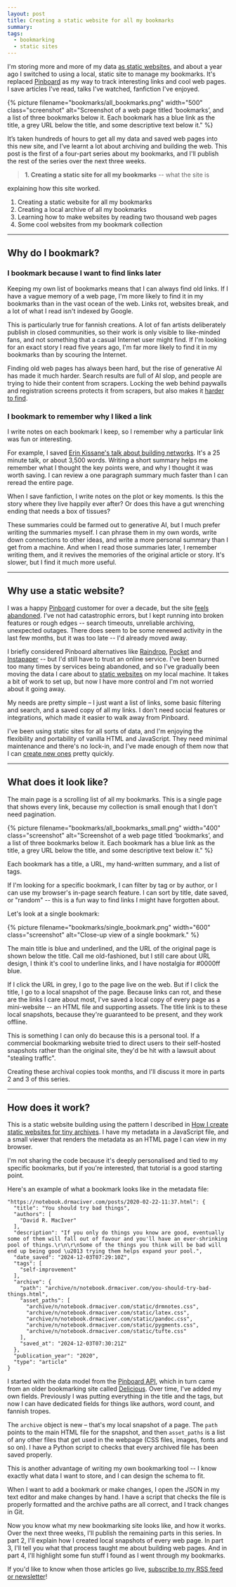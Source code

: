 ```yaml
---
layout: post
title: Creating a static website for all my bookmarks
summary:
tags:
  - bookmarking
  - static sites
---
```

I'm storing more and more of my data [as static websites][static_sites], and about a year ago I switched to using a local, static site to manage my bookmarks.
It's replaced [Pinboard] as my way to track interesting links and cool web pages.
I save articles I've read, talks I've watched, fanfiction I've enjoyed.

{%
  picture
  filename="bookmarks/all_bookmarks.png"
  width="500"
  class="screenshot"
  alt="Screenshot of a web page titled ‘bookmarks’, and a list of three bookmarks below it. Each bookmark has a blue link as the title, a grey URL below the title, and some descriptive text below it."
%}

It’s taken hundreds of hours to get all my data and saved web pages into this new site, and I’ve learnt a lot about archiving and building the web.
This post is the first of a four-part series about my bookmarks, and I'll publish the rest of the series over the next three weeks.

> **1. Creating a static site for all my bookmarks** -- what the site is

explaining how this site worked.

1.  Creating a static website for all my bookmarks
2.  Creating a local archive of all my bookmarks
3.  Learning how to make websites by reading two thousand web pages
4.  Some cool websites from my bookmark collection

[static_sites]: /2024/static-websites/
[Pinboard]: https://pinboard.in



---



## Why do I bookmark?

### I bookmark because I want to find links later

Keeping my own list of bookmarks means that I can always find old links.
If I have a vague memory of a web page, I'm more likely to find it in my bookmarks than in the vast ocean of the web.
Links rot, websites break, and a lot of what I read isn't indexed by Google.

This is particularly true for fannish creations.
A lot of fan artists deliberately publish in closed communities, so their work is only visible to like-minded fans, and not something that a casual Internet user might find.
If I'm looking for an exact story I read five years ago, I'm far more likely to find it in my bookmarks than by scouring the Internet.

Finding old web pages has always been hard, but the rise of generative AI has made it much harder.
Search results are full of AI slop, and people are trying to hide their content from scrapers.
Locking the web behind paywalls and registration screens protects it from scrapers, but also makes it [harder to find][open_access].

[open_access]: https://www.citationneeded.news/free-and-open-access-in-the-age-of-generative-ai/

### I bookmark to remember why I liked a link

I write notes on each bookmark I keep, so I remember why a particular link was fun or interesting.

For example, I saved [Erin Kissane's talk about building networks][kissane].
It's a 25 minute talk, or about 3,500 words.
Writing a short summary helps me remember what I thought the key points were, and why I thought it was worth saving.
I can review a one paragraph summary much faster than I can reread the entire page.

When I save fanfiction, I write notes on the plot or key moments.
Is this the story where they live happily ever after?
Or does this have a gut wrenching ending that needs a box of tissues?

These summaries could be farmed out to generative AI, but I much prefer writing the summaries myself.
I can phrase them in my own words, write down connections to other ideas, and write a more personal summary than I get from a machine.
And when I read those summaries later, I remember writing them, and it revives the memories of the original article or story.
It's slower, but I find it much more useful.

[kissane]: https://erinkissane.com/xoxo



---



## Why use a static website?

I was a happy [Pinboard] customer for over a decade, but the site [feels abandoned][abandoned].
I've not had catastrophic errors, but I kept running into broken features or rough edges -- search timeouts, unreliable archiving, unexpected outages.
There does seem to be some renewed activity in the last few months, but it was too late -- I'd already moved away.

I briefly considered Pinboard alternatives like [Raindrop], [Pocket] and [Instapaper] -- but I'd still have to trust an online service.
I've been burned too many times by services being abandoned, and so I've gradually been moving the data I care about to [static websites] on my local machine.
It takes a bit of work to set up, but now I have more control and I'm not worried about it going away.

My needs are pretty simple – I just want a list of links, some basic filtering and search, and a saved copy of all my links.
I don't need social features or integrations, which made it easier to walk away from Pinboard.

I've been using static sites for all sorts of data, and I'm enjoying the flexibility and portability of vanilla HTML and JavaScript.
They need minimal maintenance and there's no lock-in, and I've made enough of them now that I can [create new ones][howto] pretty quickly.

[Raindrop]: https://raindrop.io
[Pocket]: https://getpocket.com/home
[Instapaper]: https://www.instapaper.com
[Pinboard]: https://pinboard.in
[static websites]: /2024/static-websites/
[howto]: /2025/mildly-dynamic-websites/
[abandoned]: https://ask.metafilter.com/368202/Is-Pinboardin-bookmarking-site-still-supported-software



---



## What does it look like?

The main page is a scrolling list of all my bookmarks.
This is a single page that shows every link, because my collection is small enough that I don't need pagination.

{%
  picture
  filename="bookmarks/all_bookmarks_small.png"
  width="400"
  class="screenshot"
  alt="Screenshot of a web page titled ‘bookmarks’, and a list of three bookmarks below it. Each bookmark has a blue link as the title, a grey URL below the title, and some descriptive text below it."
%}

Each bookmark has a title, a URL, my hand-written summary, and a list of tags.

If I'm looking for a specific bookmark, I can filter by tag or by author, or I can use my browser's in-page search feature.
I can sort by title, date saved, or "random" -- this is a fun way to find links I might have forgotten about.

Let's look at a single bookmark:

{%
  picture
  filename="bookmarks/single_bookmark.png"
  width="600"
  class="screenshot"
  alt="Close-up view of a single bookmark."
%}

The main title is blue and underlined, and the URL of the original page is shown below the title.
Call me old-fashioned, but I still care about URL design, I think it's cool to underline links, and I have nostalgia for #0000ff blue.

If I click the URL in grey, I go to the page live on the web.
But if I click the title, I go to a local snapshot of the page.
Because links can rot, and these are the links I care about most, I've saved a local copy of every page as a mini-website -- an HTML file and supporting assets.
The title link is to these local snapshots, because they're guaranteed to be present, and they work offline.

This is something I can only do because this is a personal tool.
If a commercial bookmarking website tried to direct users to their self-hosted snapshots rather than the original site, they'd be hit with a lawsuit about "stealing traffic".

Creating these archival copies took months, and I'll discuss it more in parts 2 and 3 of this series.



---



## How does it work?

This is a static website building using the pattern I described in [How I create static websites for tiny archives].
I have my metadata in a JavaScript file, and a small viewer that renders the metadata as an HTML page I can view in my browser.

I'm not sharing the code because it's deeply personalised and tied to my specific bookmarks, but if you're interested, that tutorial is a good starting point.

Here's an example of what a bookmark looks like in the metadata file:

```
"https://notebook.drmaciver.com/posts/2020-02-22-11:37.html": {
  "title": "You should try bad things",
  "authors": [
    "David R. MacIver"
  ],
  "description": "If you only do things you know are good, eventually some of them will fall out of favour and you'll have an ever-shrinking pool of things.\r\n\r\nSome of the things you think will be bad will end up being good \u2013 trying them helps expand your pool.",
  "date_saved": "2024-12-03T07:29:10Z",
  "tags": [
    "self-improvement"
  ],
  "archive": {
    "path": "archive/n/notebook.drmaciver.com/you-should-try-bad-things.html",
    "asset_paths": [
      "archive/n/notebook.drmaciver.com/static/drmnotes.css",
      "archive/n/notebook.drmaciver.com/static/latex.css",
      "archive/n/notebook.drmaciver.com/static/pandoc.css",
      "archive/n/notebook.drmaciver.com/static/pygments.css",
      "archive/n/notebook.drmaciver.com/static/tufte.css"
    ],
    "saved_at": "2024-12-03T07:30:21Z"
  },
  "publication_year": "2020",
  "type": "article"
}
```

I started with the data model from the [Pinboard API], which in turn came from an older bookmarking site called [Delicious].
Over time, I've added my own fields.
Previously I was putting everything in the title and the tags, but now I can have dedicated fields for things like authors, word count, and fannish tropes.

The `archive` object is new – that's my local snapshot of a page.
The `path` points to the main HTML file for the snapshot, and then `asset_paths` is a list of any other files that get used in the webpage (CSS files, images, fonts and so on).
I have a Python script to checks that every archived file has been saved properly.

This is another advantage of writing my own bookmarking tool -- I know exactly what data I want to store, and I can design the schema to fit.

When I want to add a bookmark or make changes, I open the JSON in my text editor and make changes by hand.
I have a script that checks the file is properly formatted and the archive paths are all correct, and I track changes in Git.

Now you know what my new bookmarking site looks like, and how it works.
Over the next three weeks, I'll publish the remaining parts in this series.
In part 2, I'll explain how I created local snapshots of every web page.
In part 3, I'll tell you what that process taught me about building web pages.
And in part 4, I'll highlight some fun stuff I found as I went through my bookmarks.

If you'd like to know when those articles go live, [subscribe to my RSS feed or newsletter](/subscribe/)!

[How I create static websites for tiny archives]: /2025/mildly-dynamic-websites/
[Pinboard API]: https://pinboard.in/api/
[Delicious]: https://en.wikipedia.org/wiki/Delicious_(website)


